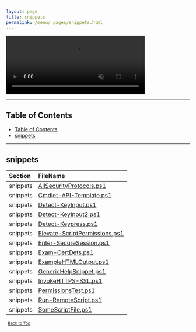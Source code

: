 ```yaml
---
layout: page
title: snippets
permalink: /menu/_pages/snippets.html
---
```


<video width="380" height="160" controls autoplay loop muted>
    <source src="/assets/menu/snippets.mp4" type="video/mp4">
    Your browser does not support the video tag.
</video>

---

## Table of Contents

- [Table of Contents](#table-of-contents)
- [snippets](#snippets)

---

## snippets

| Section  | FileName                                                                     |
| :------- | :--------------------------------------------------------------------------- |
| snippets | [AllSecurityProtocols.ps1](/_posts/snippets/allsecurityprotocols/)           |
| snippets | [Cmdlet-API-Template.ps1](/_posts/snippets/cmdlet-api-template/)             |
| snippets | [Detect-KeyInput.ps1](/_posts/snippets/detect-keyinput/)                     |
| snippets | [Detect-KeyInput2.ps1](/_posts/snippets/detect-keyinput2/)                   |
| snippets | [Detect-Keypress.ps1](/_posts/snippets/detect-keypress/)                     |
| snippets | [Elevate-ScriptPermissions.ps1](/_posts/snippets/elevate-scriptpermissions/) |
| snippets | [Enter-SecureSession.ps1](/_posts/snippets/enter-securesession/)             |
| snippets | [Exam-CertDets.ps1](/_posts/snippets/exam-certdets/)                         |
| snippets | [ExampleHTMLOutput.ps1](/_posts/snippets/examplehtmloutput/)                 |
| snippets | [GenericHelpSnippet.ps1](/_posts/snippets/generichelpsnippet/)               |
| snippets | [InvokeHTTPS-SSL.ps1](/_posts/snippets/invokehttps-ssl/)                     |
| snippets | [PermissionsTest.ps1](/_posts/snippets/permissionstest/)                     |
| snippets | [Run-RemoteScript.ps1](/_posts/snippets/run-remotescript/)                   |
| snippets | [SomeScriptFile.ps1](/_posts/snippets/somescriptfile/)                       |

<span style="font-size:11px;"><a href="#"><i class="fas fa-caret-up" aria-hidden="true" style="color: white; margin-right:5px;"></i>Back to Top</a></span>
